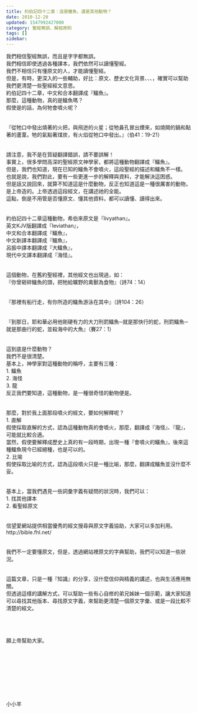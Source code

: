 ```yaml
---
title: 約伯記四十二章：這是鱷魚，還是其他動物？
date: 2010-12-20
updated: 1547992427000
category: 聖經無誤、解經原則
tags: []
sidebar: 
---
```


<p>我們相信聖經無誤，而且是字字都無誤。<br/>我們相信即使透過各種譯本，我們依然可以讀懂聖經。<br/>我們不相信只有懂原文的人，才能讀懂聖經。<br/>但是，有時，更深入的一些輔助，好比：原文、歷史文化背景、、、，確實可以幫助我們更清楚一些聖經經文意思。<br/><!--more-->約伯記四十二章，中文和合本翻譯成『鱷魚』。<br/>那麼，這種動物，真的是鱷魚嗎？<br/>假使是的話，為何牠會噴火呢？<br/><br/><br/>『從牠口中發出燒著的火把，與飛迸的火星；從牠鼻孔冒出煙來，如燒開的鍋和點著的蘆葦。牠的氣點著煤炭，有火焰從牠口中發出。』（伯41：19-21）<br/><br/><br/>請注意，我不是在質疑翻譯錯誤，請不要誤解！<br/>事實上，很多學問高深的聖經原文神學家，都將這種動物翻譯成『鱷魚』。<br/>但是，我們也知道，現在已知的鱷魚不會噴火，這段聖經的描述和鱷魚不一樣。<br/>也就是說，我們對此，要有一些更進一步的解釋與資料，才能解決這困惑。<br/>但是話又說回來，就算不知道這是什麼動物，反正也知道這是一種很厲害的動物，是上帝造的。上帝透過這段經文，在講述祂的全能。<br/>這點，倒是不用管是否懂原文、懂其他資料，都可以讀懂、讀得出來。<br/><br/><br/>約伯記四十二章這種動物，希伯來原文是『livyathan』。<br/>英文KJV版翻譯成『leviathan』，<br/>中文和合本翻譯成『鱷魚』，<br/>中文新譯本翻譯成『鱷魚』，<br/>呂振中譯本翻譯成『大鱷魚』，<br/>現代中文譯本翻譯成『海怪』。<br/><br/><br/>這個動物，在舊約聖經裡，其他經文也出現過，如：<br/>『你曾砸碎鱷魚的頭，把牠給曠野的禽獸為食物』（詩74：14）<br/><br/><br/>『那裡有船行走，有你所造的鱷魚游泳在其中』（詩104：26）<br/><br/><br/>『到那日，耶和華必用他剛硬有力的大刀刑罰鱷魚─就是那快行的蛇，刑罰鱷魚─就是那曲行的蛇，並殺海中的大魚』（賽27：1）<br/><br/><br/>這到底是什麼動物？<br/>我們不是很清楚。<br/>基本上，神學家對這種動物的稱呼，主要有三種：<br/>1.	鱷魚<br/>2.	海怪<br/>3.	龍<br/>反正我們要知道，這種動物，是一種很奇怪的動物便是。<br/><br/><br/>那麼，對於我上面那段噴火的經文，要如何解釋呢？<br/>1.	直解<br/>假使採取直解的方式，認為這種動物真的會噴火，那麼，翻譯成『海怪』、『龍』，可能就比較合適。<br/>當然，假使要解釋成歷史上真的有一段時期，出現一種『會噴火的鱷魚』，後來這種鱷魚現今已經絕種，也是可以的。<br/>2.	比喻<br/>假使採取比喻的方式，認為這段噴火只是一種比喻，那麼，翻譯成鱷魚並沒什麼不妥。<br/><br/><br/>基本上，當我們遇見一些詞彙字義有疑問的狀況時，我們可以：<br/>1.	找其他譯本<br/>2.	看聖經原文<br/><br/><br/>信望愛網站提供相當優秀的經文搜尋與原文字義協助，大家可以多加利用。<br/>http://bible.fhl.net/<br/><br/><br/>我們不一定要懂原文，但是，透過網站裡原文的字典幫助，我們可以知道一些狀況。<br/><br/><br/>這篇文章，只是一種『知識』的分享，沒什麼信仰與精義的講述，也與生活應用無關。<br/>但透過這樣的講解方式，可以幫助一些有心自修的弟兄姊妹一個示範，讓大家知道可以尋找其他版本、尋找原文字義，來幫助更清楚一個原文字彙、或是一段比較不清楚的經文。<br/><br/><br/><br/><br/>願上帝幫助大家。<br/><br/><br/><br/><br/><br/><br/><br/><br/><br/>小小羊<br/>
</p>